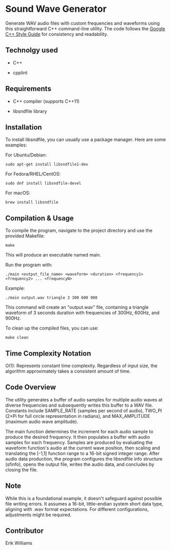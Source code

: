 # Sound Wave Generator

Generate WAV audio files with custom frequencies and waveforms using this straightforward C++ command-line utility. The code follows the [Google C++ Style Guide](https://google.github.io/styleguide/cppguide.html) for consistency and readability.

## Technolgy used

- C++

- cpplint

## Requirements

- C++ compiler (supports C++11)

- libsndfile library

## Installation

To install libsndfile, you can usually use a package manager. Here are some examples:

For Ubuntu/Debian:

```
sudo apt-get install libsndfile1-dev
```

For Fedora/RHEL/CentOS:

```
sudo dnf install libsndfile-devel
```

For macOS:

```
brew install libsndfile
```

## Compilation & Usage

To compile the program, navigate to the project directory and use the provided Makefile:

```
make
```

This will produce an executable named main.

Run the program with:

```
./main <output_file_name> <waveform> <duration> <frequency1> <frequency2> ... <frequencyN>
```

Example:

```
./main output.wav triangle 3 300 600 900
```

This command will create an "output.wav" file, containing a triangle waveform of 3 seconds duration with frequencies of 300Hz, 600Hz, and 900Hz.

To clean up the compiled files, you can use:

```
make clean
```

## Time Complexity Notation

O(1): Represents constant time complexity. Regardless of input size, the algorithm approximately takes a consistent amount of time.

## Code Overview

The utility generates a buffer of audio samples for multiple audio waves at diverse frequencies and subsequently writes this buffer to a WAV file. Constants include SAMPLE_RATE (samples per second of audio), TWO_PI (2×Pi for full circle representation in radians), and MAX_AMPLITUDE (maximum audio wave amplitude).

The main function determines the increment for each audio sample to produce the desired frequency. It then populates a buffer with audio samples for each frequency. Samples are produced by evaluating the waveform function's audio at the current wave position, then scaling and translating the [-1,1] function range to a 16-bit signed integer range. After audio data production, the program configures the libsndfile info structure (sfinfo), opens the output file, writes the audio data, and concludes by closing the file.

## Note

While this is a foundational example, it doesn't safeguard against possible file writing errors. It assumes a 16-bit, little-endian system short data type, aligning with .wav format expectations. For different configurations, adjustments might be required.

## Contributor

Erik Williams
